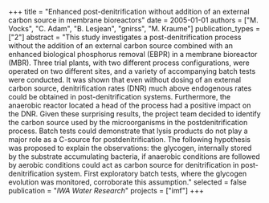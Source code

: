 +++
title = "Enhanced post-denitrification without addition of an external carbon source in membrane bioreactors"
date = 2005-01-01
authors = ["M. Vocks", "C. Adam", "B. Lesjean", "gnirss", "M. Kraume"]
publication_types = ["2"]
abstract = "This study investigates a post-denitrification process without the addition of an external carbon source combined with an enhanced biological phosphorus removal (EBPR) in a membrane bioreactor (MBR). Three trial plants, with two different process configurations, were operated on two different sites, and a variety of accompanying batch tests were conducted. It was shown that even without dosing of an external carbon source, denitrification rates (DNR) much above endogenous rates could be obtained in post-denitrification systems. Furthermore, the anaerobic reactor located a head of the process had a positive impact on the DNR. Given these surprising results, the project team decided to identify the carbon source used by the microorganisms in the postdenitrification process. Batch tests could demonstrate that lysis products do not play a major role as a C-source for postdenitrification. The following hypothesis was proposed to explain the observations: the glycogen, internally stored by the substrate accumulating bacteria, if anaerobic conditions are followed by aerobic conditions could act as carbon source for denitrification in post-denitrification system. First exploratory batch tests, where the glycogen evolution was monitored, corroborate this assumption."
selected = false
publication = "*IWA Water Research*"
projects = ["imf"]
+++

